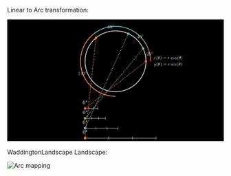 Linear to Arc transformation:

![Arc mapping](./media/videos/arc_theta/480p15/ArcLinearMapping_ManimCE_v0.19.0.gif)


WaddingtonLandscape Landscape:

![Arc mapping](./media/videos/wdd_modeling/480p15/WaddingtonLandscape_ManimCE_v0.19.0.gif)